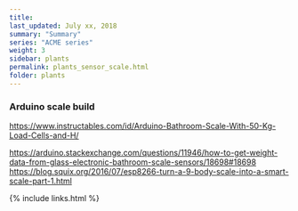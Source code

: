 ```yaml
---
title:  
last_updated: July xx, 2018
summary: "Summary"
series: "ACME series"
weight: 3
sidebar: plants
permalink: plants_sensor_scale.html
folder: plants
---
```


### Arduino scale build
https://www.instructables.com/id/Arduino-Bathroom-Scale-With-50-Kg-Load-Cells-and-H/

https://arduino.stackexchange.com/questions/11946/how-to-get-weight-data-from-glass-electronic-bathroom-scale-sensors/18698#18698
https://blog.squix.org/2016/07/esp8266-turn-a-9-body-scale-into-a-smart-scale-part-1.html

{% include links.html %}

